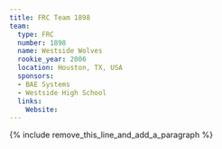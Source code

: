 ```yaml
---
title: FRC Team 1898
team:
  type: FRC
  number: 1898
  name: Westside Wolves
  rookie_year: 2006
  location: Houston, TX, USA
  sponsors:
  - BAE Systems
  - Westside High School
  links:
    Website:
---
```


{% include remove_this_line_and_add_a_paragraph %}